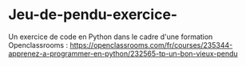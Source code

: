 # Jeu-de-pendu-exercice-
Un exercice de code en Python dans le cadre d'une formation Openclassrooms : https://openclassrooms.com/fr/courses/235344-apprenez-a-programmer-en-python/232565-tp-un-bon-vieux-pendu

